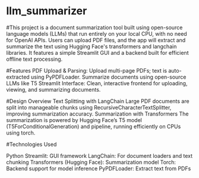 # llm_summarizer
#This project is a document summarization tool built using open-source language models (LLMs) that run entirely on your local CPU, with no need for OpenAI APIs. Users can upload PDF files, and the app will extract and summarize the text using Hugging Face's transformers and langchain libraries. It features a simple Streamlit GUI and a backend built for efficient offline text processing.

#Features
PDF Upload & Parsing: Upload multi-page PDFs; text is auto-extracted using PyPDFLoader.
Summarize documents using open-source LLMs like T5
Streamlit Interface: Clean, interactive frontend for uploading, viewing, and summarizing documents.

#Design Overview
Text Splitting with LangChain
Large PDF documents are split into manageable chunks using RecursiveCharacterTextSplitter, improving summarization accuracy.
Summarization with Transformers
The summarization is powered by Hugging Face’s T5 model (T5ForConditionalGeneration) and pipeline, running efficiently on CPUs using torch.

#Technologies Used

Python
Streamlit: GUI framework
LangChain: For document loaders and text chunking
Transformers (Hugging Face): Summarization model
Torch: Backend support for model inference
PyPDFLoader: Extract text from PDFs